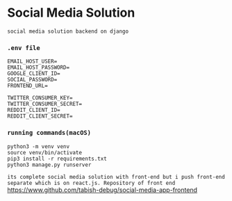 # Social Media Solution
 
`social media solution backend on django `

### `.env file`

```
EMAIL_HOST_USER=
EMAIL_HOST_PASSWORD=
GOOGLE_CLIENT_ID=
SOCIAL_PASSWORD=
FRONTEND_URL=

TWITTER_CONSUMER_KEY=
TWITTER_CONSUMER_SECRET=
REDDIT_CLIENT_ID=
REDDIT_CLIENT_SECRET=
```

### `running commands(macOS)`

```
python3 -m venv venv
source venv/bin/activate
pip3 install -r requirements.txt
python3 manage.py runserver
```

`its complete social media solution with front-end but i push front-end separate which is on react.js. Repository of front end`
https://www.github.com/tabish-debug/social-media-app-frontend
